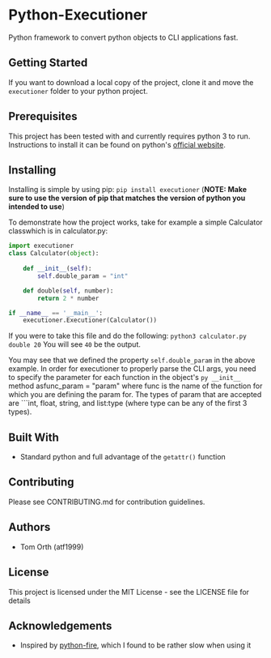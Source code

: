 # Python-Executioner
Python framework to convert python objects to CLI applications fast.

## Getting Started
If you want to download a local copy of the project, clone it and move the ```executioner``` folder to your python project.

## Prerequisites
This project has been tested with and currently requires python 3 to run.  Instructions to install it can be found on python's [official website](https://www.python.org).

## Installing
Installing is simple by using pip:
```pip install executioner```
(**NOTE: Make sure to use the version of pip that matches the version of python you intended to use**)

To demonstrate how the project works, take for example a simple Calculator classwhich is in calculator.py:
```py
import executioner
class Calculator(object):
  
    def __init__(self):
        self.double_param = "int"

    def double(self, number):
        return 2 * number

if __name__ == '__main__':
    executioner.Executioner(Calculator())
```
If you were to take this file and do the following: 
```python3 calculator.py double 20```
You will see ```40``` be the output.

You may see that we defined the property ```self.double_param``` in the above example.  In order for executioner to properly parse the CLI args, you need to specify the parameter for each function in the object's ```py __init__``` method asfunc_param = "param" where func is the name of the function for which you are defining the param for.  The types of param that are accepted are ```int, float, string, and list:type (where type can be any of the first 3 types).

## Built With
* Standard python and full advantage of the ```getattr()``` function


## Contributing
Please see CONTRIBUTING.md for contribution guidelines.

## Authors
* Tom Orth (atf1999)

## License
This project is licensed under the MIT License - see the LICENSE file for details

## Acknowledgements
* Inspired by [python-fire](https://www.github.com/google/python-fire), which I found to be rather slow when using it
